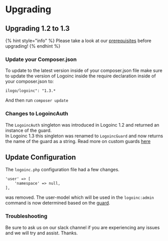 # Upgrading

## Upgrading 1.2 to 1.3

{% hint style="info" %}
Please take a look at our [prerequisites](../getting-started/prerequisites.md) before upgrading!
{% endhint %}

### Update your Composer.json

To update to the latest version inside of your composer.json file make sure to update the version of Logoinc inside the require declaration inside of your composer.json to:

`ilogo/logoinc": "1.3.*`

And then run `composer update`

### Changes to LogoincAuth
The `LogoincAuth` singleton was introduced in Logoinc 1.2 and returned an instance of the guard.  
In Logoinc 1.3 this singleton was renamed to `LogoincGuard` and now returns the name of the guard as a string.
Read more on custom guards [here](../customization/custom-guard.md)

## Update Configuration
The `logoinc.php` configuration file had a few changes.  

```
'user' => [
    'namespace' => null,
],
```
was removed. The user-model which will be used in the `logoinc:admin` command is now determined based on the [guard](../customization/custom-guard.md).

### Troubleshooting

Be sure to ask us on our slack channel if you are experiencing any issues and we will try and assist. Thanks.
